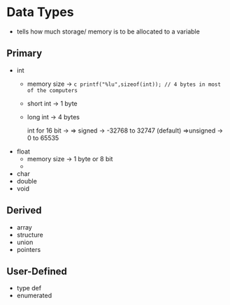 # Data Types
- tells how much storage/ memory is to be allocated to a variable

## Primary
- int 
	 - memory size -> ```c printf("%lu",sizeof(int)); // 4 bytes in most of the computers```
	 - short int -> 1 byte
	 - long int -> 4 bytes

		 int for 16 bit -> 
		 	=> signed -> -32768 to 32747  (default)
		 	=>unsigned -> 0 to 65535 
- float
	- memory size -> 1 byte or 8 bit
	- 
- char
- double
- void

## Derived
- array
- structure
- union
- pointers

## User-Defined
- type def
- enumerated

